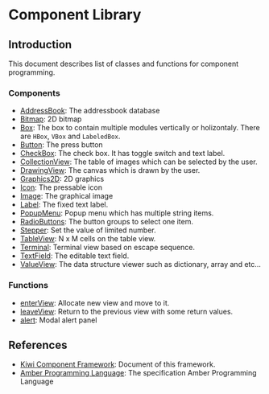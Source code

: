 # Component Library

## Introduction
This document describes list of classes and functions for component programming.

### Components
* [AddressBook](Components/AddressBook.md): The addressbook database
* [Bitmap](Components/Bitmap.md): 2D bitmap
* [Box](Components/Box.md): The box to contain multiple modules vertically or holizontaly. There are `HBox`, `VBox` and `LabeledBox`.
* [Button](Components/Button.md): The press button
* [CheckBox](Components/CheckBox.md): The check box. It has toggle switch and text label. 
* [CollectionView](Components/CollectionView.md): The table of images which can be selected by the user.
* [DrawingView](Components/DrawingView.md): The canvas which is drawn by the user.
* [Graphics2D](Components/Graphics2D.md): 2D graphics
* [Icon](Components/Icon.md): The pressable icon
* [Image](Components/Image.md): The graphical image
* [Label](Components/TextField.md): The fixed text label.
* [PopupMenu](Components/PopupMenu.md): Popup menu which has multiple string items.
* [RadioButtons](Components/RadioButtons.md): The button groups to select one item.
* [Stepper](Components/Stepper.md): Set the value of limited number.
* [TableView](Components/Table.md): N x M cells on the table view.
* [Terminal](): Terminal view based on escape sequence.
* [TextField](Components/TextField.md): The editable text field.
* [ValueView](Components/ValueView.md): The data structure viewer such as dictionary, array and etc...

### Functions
* [enterView](https://github.com/steelwheels/KiwiCompnents/blob/master/Document/Function/enterView.md): Allocate new view and move to it. 
* [leaveView](https://github.com/steelwheels/KiwiCompnents/blob/master/Document/Function/leaveView.md): Return to the previous view with some return values.
* [alert](https://github.com/steelwheels/KiwiCompnents/blob/master/Document/Function/Alert.md): Modal alert panel

## References
* [Kiwi Component Framework](https://github.com/steelwheels/KiwiCompnents): Document of this framework.
* [Amber Programming Language](https://github.com/steelwheels/Amber/blob/master/Document/amber-language.md): The specification Amber Programming Language
